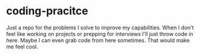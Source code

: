 # coding-pracitce

Just a repo for the problems I solve to improve my capabilities.  When I don't feel like working on projects or prepping for interviews I'll just throw code in here. Maybe I can even grab code from here sometimes. That would make me feel cool.
